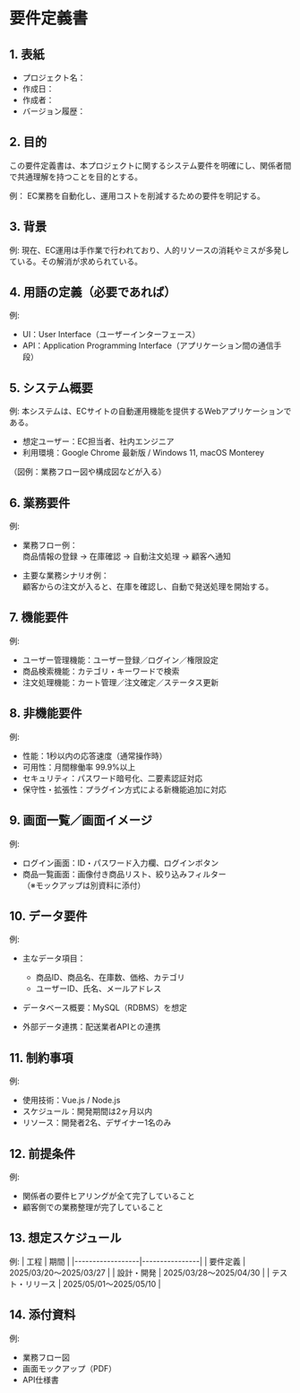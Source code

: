 


# 要件定義書



## 1. 表紙

- プロジェクト名： 
- 作成日： 
- 作成者：  
- バージョン履歴：


## 2. 目的
この要件定義書は、本プロジェクトに関するシステム要件を明確にし、関係者間で共通理解を持つことを目的とする。  


例：
EC業務を自動化し、運用コストを削減するための要件を明記する。



## 3. 背景

例:
現在、EC運用は手作業で行われており、人的リソースの消耗やミスが多発している。その解消が求められている。



## 4. 用語の定義（必要であれば）

例:
- UI：User Interface（ユーザーインターフェース）  
- API：Application Programming Interface（アプリケーション間の通信手段）



## 5. システム概要


例:
本システムは、ECサイトの自動運用機能を提供するWebアプリケーションである。  
- 想定ユーザー：EC担当者、社内エンジニア  
- 利用環境：Google Chrome 最新版 / Windows 11, macOS Monterey  

（図例：業務フロー図や構成図などが入る）



## 6. 業務要件


例:
- 業務フロー例：  
  商品情報の登録 → 在庫確認 → 自動注文処理 → 顧客へ通知  

- 主要な業務シナリオ例：  
  顧客からの注文が入ると、在庫を確認し、自動で発送処理を開始する。



## 7. 機能要件




例:
- ユーザー管理機能：ユーザー登録／ログイン／権限設定  
- 商品検索機能：カテゴリ・キーワードで検索  
- 注文処理機能：カート管理／注文確定／ステータス更新  



## 8. 非機能要件



例:
- 性能：1秒以内の応答速度（通常操作時）  
- 可用性：月間稼働率 99.9%以上  
- セキュリティ：パスワード暗号化、二要素認証対応  
- 保守性・拡張性：プラグイン方式による新機能追加に対応



## 9. 画面一覧／画面イメージ


例:
- ログイン画面：ID・パスワード入力欄、ログインボタン  
- 商品一覧画面：画像付き商品リスト、絞り込みフィルター  
（※モックアップは別資料に添付）


## 10. データ要件




例:
- 主なデータ項目：  
  - 商品ID、商品名、在庫数、価格、カテゴリ  
  - ユーザーID、氏名、メールアドレス  

- データベース概要：MySQL（RDBMS）を想定  
- 外部データ連携：配送業者APIとの連携



## 11. 制約事項



例:
- 使用技術：Vue.js / Node.js  
- スケジュール：開発期間は2ヶ月以内  
- リソース：開発者2名、デザイナー1名のみ


## 12. 前提条件


例:
- 関係者の要件ヒアリングが全て完了していること  
- 顧客側での業務整理が完了していること



## 13. 想定スケジュール



例:
| 工程             | 期間           |
|------------------|----------------|
| 要件定義         | 2025/03/20〜2025/03/27 |
| 設計・開発       | 2025/03/28〜2025/04/30 |
| テスト・リリース | 2025/05/01〜2025/05/10 |



## 14. 添付資料



例:
- 業務フロー図  
- 画面モックアップ（PDF）  
- API仕様書




